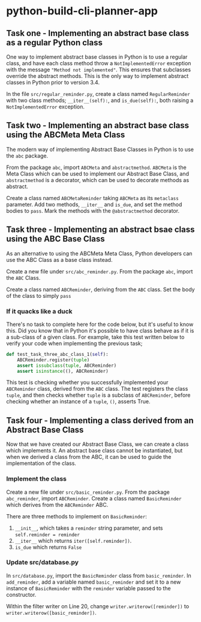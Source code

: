 # python-build-cli-planner-app

## Task one - Implementing an abstract base class as a regular Python class

One way to implement abstract base classes in Python is to use a regular class, and have each class method throw a `NotImplementedError` exception with the message `"Method not implemented"`. This ensures that subclasses override the abstract methods. This is the only way to implement abstract classes in Python prior to version 3.4.

In the file `src/regular_reminder.py`, create a class named `RegularReminder` with two class methods; `__iter__(self):`, and `is_due(self):`, both raising a `NotImplementedError` exception.

## Task two - Implementing an abstract base class using the ABCMeta Meta Class

The modern way of implementing Abstract Base Classes in Python is to use the `abc` package.

From the package `abc`, import `ABCMeta` and `abstractmethod`. `ABCMeta` is the Meta Class which can be used to implement our Abstract Base Class, and `abstractmethod` is a decorator, which can be used to decorate methods as abstract.

Create a class named `ABCMetaReminder` taking `ABCMeta` as its `metaclass` parameter. Add two methods, `__iter__` and `is_due`, and set the method bodies to `pass`. Mark the methods with the `@abstractmethod` decorator.

## Task three - Implementing an abstract bsae class using the ABC Base Class

As an alternative to using the ABCMeta Meta Class, Python developers can use the ABC Class as a base class instead.

Create a new file under `src/abc_reminder.py`. From the package `abc`, import the `ABC` Class.

Create a class named `ABCReminder`, deriving from the `ABC` class. Set the body of the class to simply `pass`

### If it quacks like a duck

There's no task to complete here for the code below, but it's useful to know this. Did you know that in Python it's possible to have class behave as if it is a sub-class of a given class. For example, take this test written below to verify your code when implementing the previous task;

```python
def test_task_three_abc_class_1(self):
    ABCReminder.register(tuple)
    assert issubclass(tuple, ABCReminder)
    assert isinstance((), ABCReminder)
```

This test is checking whether you successfully implemented your `ABCReminder` class, derived from the `ABC` class. The test registers the class `tuple`, and then checks whether `tuple` is a subclass of `ABCReminder`, before checking whether an instance of a `tuple`, `()`, asserts True.

## Task four - Implementing a class derived from an Abstract Base Class

Now that we have created our Abstract Base Class, we can create a class which implements it. An abstract base class cannot be instantiated, but when we derived a class from the ABC, it can be used to guide the implementation of the class.

### Implement the class

Create a new file under `src/basic_reminder.py`. From the package `abc_reminder`, import `ABCReminder`. Create a class named `BasicReminder` which derives from the `ABCReminder` ABC.

There are three methods to implement on `BasicReminder`:

1. `__init__`, which takes a `reminder` string parameter, and sets `self.reminder = reminder`
2. `__iter__` which returns `iter([self.reminder])`.
3. `is_due` which returns `False`

### Update src/database.py

In `src/database.py`, import the `BasicReminder` class from `basic_reminder`. In `add_reminder`, add a variable named `basic_reminder` and set it to a new instance of `BasicReminder` with the `reminder` variable passed to the constructor.

Within the filter writer on Line 20, change `writer.writerow([reminder])` to `writer.writerow([basic_reminder])`.